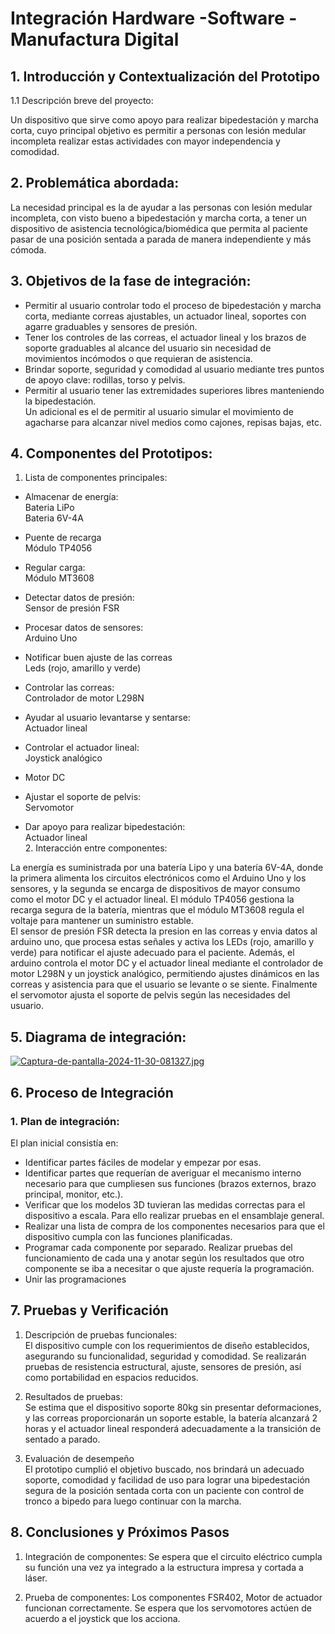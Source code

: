  # **Integración Hardware \-Software \- Manufactura Digital** #

## 1. Introducción y Contextualización del Prototipo ##
   1.1 Descripción breve del proyecto: 

Un dispositivo que sirve como apoyo para realizar bipedestación y marcha corta, cuyo principal objetivo es permitir a personas con lesión medular incompleta realizar estas actividades con mayor independencia y comodidad.

## 2. Problemática abordada: ##

La necesidad principal es la de ayudar a las personas con lesión medular incompleta, con visto bueno a bipedestación y marcha corta, a tener un dispositivo de asistencia tecnológica/biomédica que permita al paciente pasar de una posición sentada a parada de manera independiente y más cómoda.

## 3. Objetivos de la fase de integración: ##
- Permitir al usuario controlar todo el proceso de bipedestación y marcha corta, mediante correas ajustables, un actuador lineal, soportes con agarre graduables y sensores de presión.  
- Tener los controles de las correas, el actuador lineal y los brazos de soporte graduables al alcance del usuario sin necesidad de movimientos incómodos o que requieran de asistencia.  
-  Brindar soporte, seguridad y comodidad al usuario mediante tres puntos de apoyo clave: rodillas, torso y pelvis.  
- Permitir al usuario tener las extremidades superiores libres manteniendo la bipedestación.  
  Un adicional es el de permitir al usuario simular el movimiento de agacharse para alcanzar nivel medios como cajones, repisas bajas, etc.  
    
## 4. Componentes del Prototipos: ##
   1. Lista de componentes principales:   
- Almacenar de energía:  
  	Bateria LiPo  
  	Bateria 6V-4A  
- Puente de recarga  
  	Módulo  TP4056
- Regular carga:  
  	Módulo MT3608  
    
- Detectar datos de presión:  
  	Sensor de presión FSR  
  	  
- Procesar datos de sensores:   
  	Arduino Uno
- Notificar buen ajuste de las correas  
  	Leds (rojo, amarillo y verde)  
  	  
- Controlar las correas:  
  	Controlador de motor L298N  
  	  
- Ayudar al usuario levantarse y sentarse:  
  	Actuador lineal   
  	  
- Controlar el actuador lineal:  
  	Joystick analógico   
  	  
- Motor DC  
  	  
- Ajustar el soporte de pelvis:  
  	Servomotor

		

- Dar apoyo para realizar bipedestación:  
  	Actuador lineal   
  2. Interacción entre componentes: 

La energía es suministrada por una batería Lipo y una batería 6V-4A, donde la primera alimenta los circuitos electrónicos como el Arduino Uno y los sensores, y la segunda se encarga de dispositivos de mayor consumo como el motor DC y el actuador lineal. El módulo TP4056 gestiona la recarga segura de la batería, mientras que el módulo MT3608 regula el voltaje para mantener un suministro estable.   
El sensor de presión FSR detecta la presion en las correas y envia datos al arduino uno, que procesa estas señales y activa los LEDs (rojo, amarillo y verde) para notificar el ajuste adecuado para el paciente. Además, el arduino controla el motor DC y el actuador lineal mediante el controlador de motor L298N y un joystick analógico, permitiendo ajustes dinámicos en las correas y asistencia para que el usuario se levante o se siente. Finalmente el servomotor ajusta el soporte de pelvis según las necesidades del usuario.

## 5. Diagrama de integración: ##
[![Captura-de-pantalla-2024-11-30-081327.jpg](https://i.postimg.cc/02bCQJhv/Captura-de-pantalla-2024-11-30-081327.jpg)](https://postimg.cc/rK24Zz8Z) 
## 6. Proceso de Integración ##
  ### 1. Plan de integración: ###
   El plan inicial consistía en:
- Identificar partes fáciles de modelar y empezar por esas.  
- Identificar partes que requerían de averiguar el mecanismo interno necesario para que cumpliesen sus funciones (brazos externos, brazo principal, monitor, etc.).  
- Verificar que los modelos 3D tuvieran las medidas correctas para el dispositivo a escala. Para ello realizar pruebas en el ensamblaje general.
- Realizar una lista de compra de los componentes necesarios para que el dispositivo cumpla con las funciones planificadas.  
- Programar cada componente por separado. Realizar pruebas del funcionamiento de cada una y anotar según los resultados que otro componente se iba a necesitar o que ajuste requería la programación.  
- Unir las programaciones  
## 7. Pruebas y Verificación ## 
     
   1. Descripción de pruebas funcionales:   
      El dispositivo cumple con los requerimientos de diseño establecidos, asegurando su funcionalidad, seguridad y comodidad. Se realizarán pruebas de resistencia estructural, ajuste, sensores de presión, así como portabilidad en espacios reducidos.  
        
   2. Resultados de pruebas:   
      Se estima que el dispositivo soporte 80kg sin presentar deformaciones, y las correas proporcionarán un soporte estable, la batería alcanzará 2 horas y el actuador lineal responderá adecuadamente a la transición de sentado a parado.  
        
   3. Evaluación de desempeño   
      El prototipo cumplió el objetivo buscado, nos brindará un adecuado soporte, comodidad y facilidad de uso para lograr una bipedestación segura de la posición sentada corta con un paciente con control de tronco a bipedo para luego continuar con la marcha.  
        
## 8. Conclusiones y Próximos Pasos ##  
     
   1. Integración de componentes: Se espera que el circuito eléctrico cumpla su función una vez ya integrado a la estructura impresa y cortada a láser.  
        
   2. Prueba de componentes: Los componentes FSR402, Motor de actuador funcionan correctamente. Se espera que los servomotores actúen de acuerdo a el joystick que los acciona.

